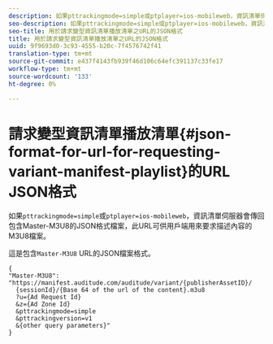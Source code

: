 ```yaml
---
description: 如果pttrackingmode=simple或ptplayer=ios-mobileweb，資訊清單伺服器會傳回包含Master-M3U8的JSON格式檔案，此URL可供用戶端用來要求描述內容的M3U8檔案。
seo-description: 如果pttrackingmode=simple或ptplayer=ios-mobileweb，資訊清單伺服器會傳回包含Master-M3U8的JSON格式檔案，此URL可供用戶端用來要求描述內容的M3U8檔案。
seo-title: 用於請求變型資訊清單播放清單之URL的JSON格式
title: 用於請求變型資訊清單播放清單之URL的JSON格式
uuid: 9f9693d0-3c93-4555-b20c-7f4576742f41
translation-type: tm+mt
source-git-commit: e437f4143fb939f46d106c64efc391137c33fe17
workflow-type: tm+mt
source-wordcount: '133'
ht-degree: 0%

---
```



# 請求變型資訊清單播放清單{#json-format-for-url-for-requesting-variant-manifest-playlist}的URL JSON格式

如果`pttrackingmode=simple`或`ptplayer=ios-mobileweb`，資訊清單伺服器會傳回包含Master-M3U8的JSON格式檔案，此URL可供用戶端用來要求描述內容的M3U8檔案。

這是包含`Master-M3U8` URL的JSON檔案格式。

```
{
"Master-M3U8": "https://manifest.auditude.com/auditude/variant/{publisherAssetID}/
  {sessionId}/{Base 64 of the url of the content}.m3u8
  ?u={Ad Request Id}
  &z={Ad Zone Id}
  &pttrackingmode=simple
  &pttrackingversion=v1
  &{other query parameters}"
}
```
